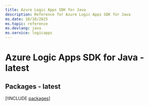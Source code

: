 ```yaml
---
title: Azure Logic Apps SDK for Java
description: Reference for Azure Logic Apps SDK for Java
ms.date: 10/10/2025
ms.topic: reference
ms.devlang: java
ms.service: logicapps
---
```

# Azure Logic Apps SDK for Java - latest
## Packages - latest
[!INCLUDE [packages](logic-apps-index.md)]